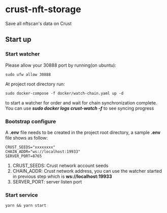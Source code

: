 # crust-nft-storage
Save all nftscan's data on Crust

## Start up

### Start watcher 

Please allow your 30888 port by running(on ubuntu):
```
sudo ufw allow 30888
```

At project root directory run:
```
sudo docker-compose -f docker/watch-chain.yaml up -d
```
to start a watcher for order and wait for chain synchronization complete. You can use ***sudo docker logs crust-watch -f*** to see syncing progress

### Bootstrap configure 
A **.env** file needs to be created in the project root directory, a sample **.env** file shows as follow:
```
CRUST_SEEDS="xxxxxxxx"
CHAIN_ADDR="ws://localhost:19933"
SERVER_PORT=8765
```

1. CRUST_SEEDS: Crust network account seeds
1. CHAIN_ADDR: Crust network address, you can use the watcher started in previous step which is **ws://localhost:19933**
1. SERVER_PORT: server listen port

### Start service
```
yarn && yarn start
```
